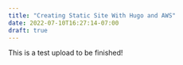 ```yaml
---
title: "Creating Static Site With Hugo and AWS"
date: 2022-07-10T16:27:14-07:00
draft: true
---
```

This is a test upload to be finished!
